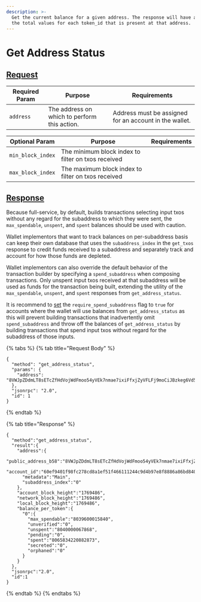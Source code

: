 ```yaml
---
description: >-
  Get the current balance for a given address. The response will have a map of
  the total values for each token_id that is present at that address.
---
```


# Get Address Status

## [Request](https://github.com/mobilecoinofficial/full-service/blob/main/full-service/src/json\_rpc/v2/api/request.rs#L40)

| Required Param | Purpose                                      | Requirements                                           |
| -------------- | -------------------------------------------- | ------------------------------------------------------ |
| `address`      | The address on which to perform this action. | Address must be assigned for an account in the wallet. |

| Optional Param    | Purpose                                            | Requirements |
| ----------------- | -------------------------------------------------- | ------------ |
| `min_block_index` | The minimum block index to filter on txos received |              |
| `max_block_index` | The maximum block index to filter on txos received |              |

## [Response](https://github.com/mobilecoinofficial/full-service/blob/main/full-service/src/json\_rpc/v2/api/response.rs#L41)

Because full-service, by default, builds transactions selecting input txos without any regard for the subaddress to which they were sent, the `max_spendable`, `unspent`, and `spent` balances should be used with caution.

Wallet implementors that want to track balances on per-subaddress basis can keep their own database that uses the `subaddress_index` in the `get_txos` response to credit funds received to a subaddress and separately track and account for how those funds are depleted.

Wallet implementors can also override the default behavior of the transaction builder by specifying a `spend_subaddress` when composing transactions. Only unspent input txos received at that subaddress will be used as funds for the transaction being built, extending the utility of the `max_spendable`, `unspent`, and `spent` responses from `get_address_status`. &#x20;

It is recommend to [set](../account/set-require-spend-subaddress.md) the `require_spend_subaddress` flag to `true` for accounts where the wallet will use balances from `get_address_status` as this will prevent building transactions that inadvertently omit `spend_subaddress` and throw off the balances of `get_address_status` by building transactions that spend input txos without regard for the subaddress of those inputs.

{% tabs %}
{% tab title="Request Body" %}
```
{
  "method": "get_address_status",
  "params": {
    "address": "8VWJpZDdmLT8sETcZfHdVojWdFmoo54yVEk7nmae7ixiFfxjZyVFLFj9moCiJBzkeg6Vd5BPXbbwrDvoZuxWZWsyU3G3rEvQdqZBmEbfh7x"
  },
  "jsonrpc": "2.0",
  "id": 1
}
```
{% endtab %}

{% tab title="Response" %}
```
{
  "method":"get_address_status",
  "result":{
    "address":{
      "public_address_b58":"8VWJpZDdmLT8sETcZfHdVojWdFmoo54yVEk7nmae7ixiFfxjZyVFLFj9moCiJBzkeg6Vd5BPXbbwrDvoZuxWZWsyU3G3rEvQdqZBmEbfh7x",
      "account_id":"60ef9401f98fc278cd8a1ef51f466111244c9d4b97e8f8886a86bd840238dcaa",
      "metadata":"Main",
      "subaddress_index":"0"
    },
    "account_block_height":"1769486",
    "network_block_height":"1769486",
    "local_block_height":"1769486",
    "balance_per_token":{
      "0":{
        "max_spendable":"8039600015840",
        "unverified":"0",
        "unspent":"8040000067868",
        "pending":"0",
        "spent":"8065834220882873",
        "secreted":"0",
        "orphaned":"0"
      }
    }
  },
  "jsonrpc":"2.0",
  "id":1
}
```
{% endtab %}
{% endtabs %}
